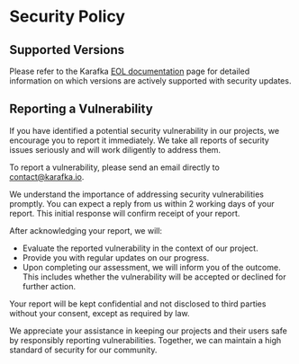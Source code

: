 # Security Policy

## Supported Versions

Please refer to the Karafka [EOL documentation](https://karafka.io/docs/Versions-Lifecycle-and-EOL/) page for detailed information on which versions are actively supported with security updates.

## Reporting a Vulnerability

If you have identified a potential security vulnerability in our projects, we encourage you to report it immediately. We take all reports of security issues seriously and will work diligently to address them.

To report a vulnerability, please send an email directly to contact@karafka.io.

We understand the importance of addressing security vulnerabilities promptly. You can expect a reply from us within 2 working days of your report. This initial response will confirm receipt of your report.

After acknowledging your report, we will:

- Evaluate the reported vulnerability in the context of our project.
- Provide you with regular updates on our progress.
- Upon completing our assessment, we will inform you of the outcome. This includes whether the vulnerability will be accepted or declined for further action.

Your report will be kept confidential and not disclosed to third parties without your consent, except as required by law.

We appreciate your assistance in keeping our projects and their users safe by responsibly reporting vulnerabilities. Together, we can maintain a high standard of security for our community.
